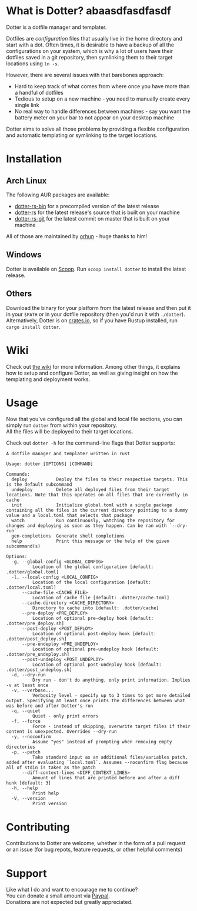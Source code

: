 # What is Dotter? abaasdfasdfasdf
Dotter is a dotfile manager and templater.

Dotfiles are *configuration* files that usually live in the home directory and start with a dot.
Often times, it is desirable to have a backup of all the configurations on your system, which is why a lot of users have their dotfiles saved in a git repository, then symlinking them to their target locations using `ln -s`.

However, there are several issues with that barebones approach:
- Hard to keep track of what comes from where once you have more than a handful of dotfiles
- Tedious to setup on a new machine - you need to manually create every single link
- No real way to handle differences between machines - say you want the battery meter on your bar to not appear on your desktop machine

Dotter aims to solve all those problems by providing a flexible configuration and automatic templating or symlinking to the target locations.

# Installation
## Arch Linux
The following AUR packages are available:
- [dotter-rs-bin](https://aur.archlinux.org/packages/dotter-rs-bin) for a precompiled version of the latest release
- [dotter-rs](https://aur.archlinux.org/packages/dotter-rs) for the latest release's source that is built on your machine
- [dotter-rs-git](https://aur.archlinux.org/packages/dotter-rs-git) for the latest commit on master that is built on your machine

All of those are maintained by [orhun](https://github.com/orhun/) - huge thanks to him!

## Windows
Dotter is available on [Scoop](https://scoop.sh). Run `scoop install dotter` to install the latest release.

## Others

Download the binary for your platform from the latest release and then put it in your `$PATH` or in your dotfile repository (then you'd run it with `./dotter`).
Alternatively, Dotter is on [crates.io](https://crates.io/crates/dotter), so if you have Rustup installed, run `cargo install dotter`.

# Wiki
Check out [the wiki](https://github.com/SuperCuber/dotter/wiki) for more information.
Among other things, it explains how to setup and configure Dotter, as well as giving insight on how the templating and deployment works.

# Usage
Now that you've configured all the global and local file sections, you can simply run `dotter` from within your repository.\
All the files will be deployed to their target locations.

Check out `dotter -h` for the command-line flags that Dotter supports:

```
A dotfile manager and templater written in rust

Usage: dotter [OPTIONS] [COMMAND]

Commands:
  deploy           Deploy the files to their respective targets. This is the default subcommand
  undeploy         Delete all deployed files from their target locations. Note that this operates on all files that are currently in cache
  init             Initialize global.toml with a single package containing all the files in the current directory pointing to a dummy value and a local.toml that selects that package
  watch            Run continuously, watching the repository for changes and deploying as soon as they happen. Can be ran with `--dry-run`
  gen-completions  Generate shell completions
  help             Print this message or the help of the given subcommand(s)

Options:
  -g, --global-config <GLOBAL_CONFIG>
          Location of the global configuration [default: .dotter/global.toml]
  -l, --local-config <LOCAL_CONFIG>
          Location of the local configuration [default: .dotter/local.toml]
      --cache-file <CACHE_FILE>
          Location of cache file [default: .dotter/cache.toml]
      --cache-directory <CACHE_DIRECTORY>
          Directory to cache into [default: .dotter/cache]
      --pre-deploy <PRE_DEPLOY>
          Location of optional pre-deploy hook [default: .dotter/pre_deploy.sh]
      --post-deploy <POST_DEPLOY>
          Location of optional post-deploy hook [default: .dotter/post_deploy.sh]
      --pre-undeploy <PRE_UNDEPLOY>
          Location of optional pre-undeploy hook [default: .dotter/pre_undeploy.sh]
      --post-undeploy <POST_UNDEPLOY>
          Location of optional post-undeploy hook [default: .dotter/post_undeploy.sh]
  -d, --dry-run
          Dry run - don't do anything, only print information. Implies -v at least once
  -v, --verbose...
          Verbosity level - specify up to 3 times to get more detailed output. Specifying at least once prints the differences between what was before and after Dotter's run
  -q, --quiet
          Quiet - only print errors
  -f, --force
          Force - instead of skipping, overwrite target files if their content is unexpected. Overrides --dry-run
  -y, --noconfirm
          Assume "yes" instead of prompting when removing empty directories
  -p, --patch
          Take standard input as an additional files/variables patch, added after evaluating `local.toml`. Assumes --noconfirm flag because all of stdin is taken as the patch
      --diff-context-lines <DIFF_CONTEXT_LINES>
          Amount of lines that are printed before and after a diff hunk [default: 3]
  -h, --help
          Print help
  -V, --version
          Print version
```

# Contributing
Contributions to Dotter are welcome, whether in the form of a pull request or an issue (for bug repots, feature requests, or other helpful comments)

# Support
Like what I do and want to encourage me to continue?\
You can donate a small amount via [Paypal](https://www.paypal.com/cgi-bin/webscr?cmd=_s-xclick&hosted_button_id=329HKDXK9UB84).\
Donations are not expected but greatly appreciated.
